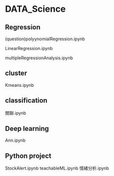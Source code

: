 # DATA_Science

 ## Regression
(question)polyynomialRegression.ipynb

LinearRegression.ipynb

multipleRegressionAnalysis.ipynb

## cluster

Kmeans.ipynb

## classification
關聯.ipynb

## Deep learning
Ann.ipynb

## Python project
StockAlert.ipynb
teachableML.ipynb
情緒分析.ipynb
